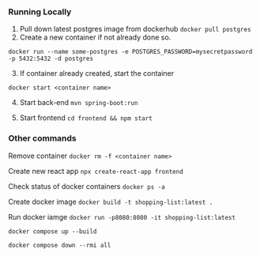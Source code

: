 ### Running Locally
1. Pull down latest postgres image from dockerhub
`docker pull postgres`
2. Create a new container if not already done so.

`docker run --name some-postgres -e POSTGRES_PASSWORD=mysecretpassword -p 5432:5432 -d postgres`

3. If container already created, start the container

`docker start <container name>`

4. Start back-end
`mvn spring-boot:run`

5. Start frontend
`cd frontend && npm start`


### Other commands
Remove container
`docker rm -f <container name>`

Create new react app
`npx create-react-app frontend`

Check status of docker containers
`docker ps -a`


Create docker image
`docker build -t shopping-list:latest .`

Run docker iamge
`docker run -p8080:8080 -it shopping-list:latest`


`docker compose up --build`

`docker compose down --rmi all`